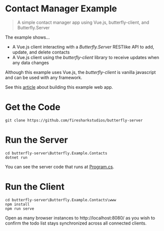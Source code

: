 # Contact Manager Example

> A simple contact manager app using Vue.js, butterfly-client, and Butterfly.Server

The example shows...

- A Vue.js client interacting with a *Butterfly.Server* RESTlike API to add, update, and delete contacts
- A Vue.js client using the *butterfly-client* library to receive updates when any data changes

Although this example uses Vue.js, the *butterfly-client* is vanilla javascript and can be used with any framework.

See this [article](https://medium.com/@kent_19698/creating-a-basic-crud-web-app-with-vue-vuetify-and-butterfly-server-net-e35922138d4f) about building this example web app.

# Get the Code

```
git clone https://github.com/firesharkstudios/butterfly-server
```

# Run the Server

```
cd butterfly-server\Butterfly.Example.Contacts
dotnet run
```

You can see the server code that runs at [Program.cs](https://github.com/firesharkstudios/butterfly-server/blob/master/Butterfly.Example.Contacts/Program.cs).

# Run the Client

```
cd butterfly-server\Butterfly.Example.Contacts\www
npm install
npm run serve
```

Open as many browser instances to http://localhost:8080/ as you wish to confirm the todo list stays synchronized across all connected clients.
